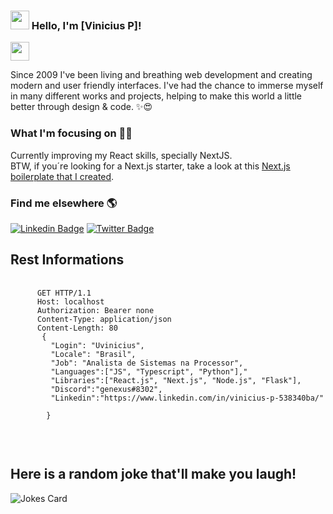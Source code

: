 ### <img src="https://media.giphy.com/media/hvRJCLFzcasrR4ia7z/giphy.gif" width="30px"> Hello, I'm [Vinicius P]!


<img src="https://giphy.com/media/K7StRcr7hagJpXROmb" width="30px">


Since 2009 I've been living and breathing web development and creating modern and user friendly interfaces. I've had the chance to immerse myself in many different works and projects, helping to make this world a little better through design & code. ✨😍

### What I'm focusing on 👨‍💻

Currently improving my React skills, specially NextJS.<br />
BTW, if you´re looking for a Next.js starter, take a look at this [Next.js boilerplate that I created](https://github.com/diogorodrigues/nextjs-typescript-starter).


### Find me elsewhere 🌎

[![Linkedin Badge](https://img.shields.io/badge/-LinkedIn-blue?style=flat-square&logo=Linkedin&logoColor=white&link=https://www.linkedin.com/in/harshkumarkhatri/)](https://www.linkedin.com/in/diogorodrigues02/)  [![Twitter Badge](https://img.shields.io/badge/-Twitter-1ca0f1?style=flat-square&labelColor=1ca0f1&logo=twitter&logoColor=white&link=https://twitter.com/_diogorodrigues)](https://twitter.com/_diogorodrigues)




##   Rest Informations
<pre>
   <code>
      GET HTTP/1.1
      Host: localhost
      Authorization: Bearer none
      Content-Type: application/json
      Content-Length: 80
       {
         "Login": "Uvinicius",
         "Locale": "Brasil",
         "Job": "Analista de Sistemas na Processor",
         "Languages":["JS", "Typescript", "Python"],"
         "Libraries":["React.js", "Next.js", "Node.js", "Flask"],
         "Discord":"genexus#8302",
         "Linkedin":"https://www.linkedin.com/in/vinicius-p-538340ba/"
         
        }
   </code>
</pre>

<br/>
 
##   Here is a random joke that'll make you laugh!
![Jokes Card](https://readme-jokes.vercel.app/api)

<br/>
 
